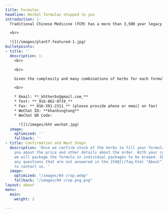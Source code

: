 ```yaml
---
title: Formulas
headline: Herbal formulas shipped to you
introduction: |-
  Traditional Chinese Medicine (TCM) has a more than 3,500 year legacy with herbal formulas being one of its foundational practices. As Sacramento’s first Oriental herb store, we have provided and filled many herbal formulas for over 32 years. Our selection and expertise is unmatched in the Greater Sacramento area and we have customers who have their formulas filled and mailed from us throughout California

  <br>

  ![](/images/plant7-featured-1.jpg)
bulletpoints:
- title: ''
  description: |-
    <br>

    <br>

    Given the complexity and many combinations of herbs for each formula, we are unable to provide a set price for each package of herbs. Please provide a copy of your formula through your medium of choice:

    <br>

    * Email: **_khtherbs@gmail.com_**
    * Text: **_916-862-0719_**
    * Fax: **_916-391-2311_** (please provide phone or email on fax)
    * WeChat ID: **khanhingtong**
    * WeChat QR Code:

      ![](/images/kht wechat.jpg)
  image:
    optimized: ''
    fallback: ''
- title: Confirmation and Next Steps
  description: 'Once we confirm stock of the herbs to fill your formula, we will contact
    you about the price and other details about the order. With your confirmation,
    we will package the formula in individual packages to be brewed. Should you have
    any questions that are not answered in the [FAQ](/faq.html "About"), feel free
    to contact us. '
  image:
    optimized: "/images/04 crop.webp"
    fallback: "/images/04 crop png.png"
layout: about
menu:
  main:
    weight: 2

---
```


